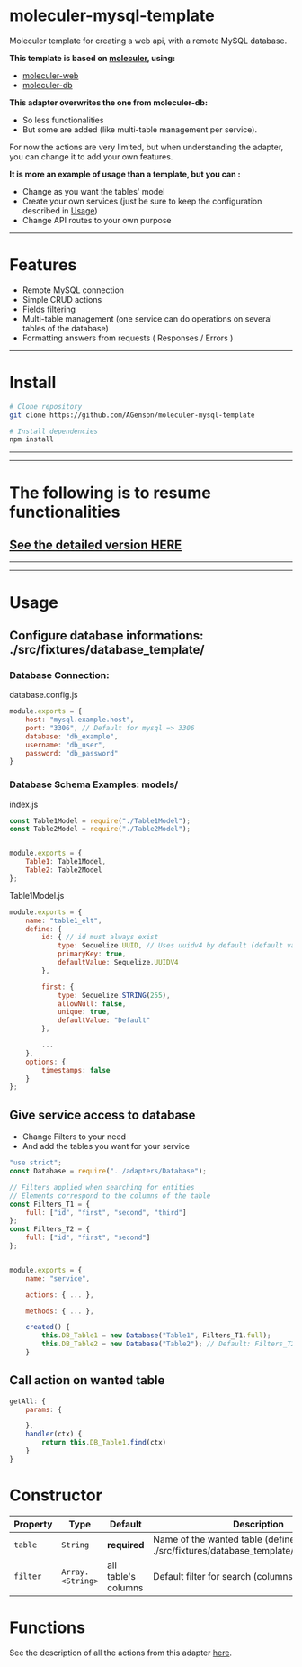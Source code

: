 # moleculer-mysql-template

Moleculer template for creating a web api, with a remote MySQL database.

**This template is based on [moleculer](https://github.com/moleculerjs/moleculer), using:**
- [moleculer-web](https://github.com/moleculerjs/moleculer-web)
- [moleculer-db](https://github.com/moleculerjs/moleculer-db)

**This adapter overwrites the one from moleculer-db:**
- So less functionalities
- But some are added (like multi-table management per service).

For now the actions are very limited, but when understanding the adapter, you can change it to add your own features.

**It is more an example of usage than a template, but you can :**
- Change as you want the tables' model
- Create your own services (just be sure to keep the configuration described in [Usage](https://github.com/AGenson/moleculer-mysql-template#give-service-access-to-database))
- Change API routes to your own purpose

---

# Features
- Remote MySQL connection
- Simple CRUD actions
- Fields filtering
- Multi-table management (one service can do operations on several tables of the database)
- Formatting answers from requests ( Responses / Errors )

---

# Install
``` bash
# Clone repository
git clone https://github.com/AGenson/moleculer-mysql-template

# Install dependencies
npm install
```

---
---
# The following is to resume functionalities
## [See the detailed version HERE](https://github.com/AGenson/moleculer-mysql-template/wiki)
---
---

# Usage

## Configure database informations: ./src/fixtures/database_template/
### Database Connection:
database.config.js
```js
module.exports = {
	host: "mysql.example.host",
	port: "3306", // Default for mysql => 3306
	database: "db_example",
	username: "db_user",
	password: "db_password"
}
```

### Database Schema Examples: models/
index.js
```js
const Table1Model = require("./Table1Model");
const Table2Model = require("./Table2Model");


module.exports = {
	Table1: Table1Model,
	Table2: Table2Model
};
```

Table1Model.js
```js
module.exports = {
	name: "table1_elt",
	define: {
		id: { // id must always exist
			type: Sequelize.UUID, // Uses uuidv4 by default (default value is recommended)
			primaryKey: true,
			defaultValue: Sequelize.UUIDV4
		},

		first: {
			type: Sequelize.STRING(255),
			allowNull: false,
			unique: true,
			defaultValue: "Default"
		},

		...
	},
	options: {
		timestamps: false
	}
};
```

## Give service access to database
- Change Filters to your need
- And add the tables you want for your service
```js
"use strict";
const Database = require("../adapters/Database");

// Filters applied when searching for entities
// Elements correspond to the columns of the table
const Filters_T1 = {
	full: ["id", "first", "second", "third"]
};
const Filters_T2 = {
	full: ["id", "first", "second"]
};


module.exports = {
	name: "service",

	actions: { ... },

	methods: { ... },

	created() {
		this.DB_Table1 = new Database("Table1", Filters_T1.full);
		this.DB_Table2 = new Database("Table2"); // Default: Filters_T2.full
	}

```

## Call action on wanted table
```js
getAll: {
	params: {

	},
	handler(ctx) {
		return this.DB_Table1.find(ctx)
	}
}
```

# Constructor
| Property | Type | Default | Description |
| -------- | ---- | ------- | ----------- |
| `table` | `String` | **required** | Name of the wanted table (defined in ./src/fixtures/database_template/models/index.js) |
| `filter` | `Array.<String>` | all table's columns | Default filter for search (columns of the table) |

# Functions

See the description of all the actions from this adapter [here](moleculer-mysql-template/src/adapters/ACTIONS.md).

